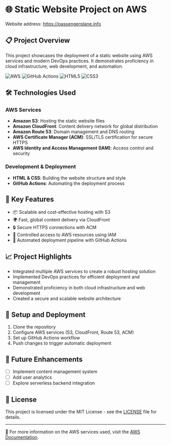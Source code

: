 # 🌐 Static Website Project on AWS

Website address: https://passengerplane.info


## 📋 Project Overview

This project showcases the deployment of a static website using AWS services and modern DevOps practices. It demonstrates proficiency in cloud infrastructure, web development, and automation.

![AWS](https://img.shields.io/badge/AWS-%23FF9900.svg?style=for-the-badge&logo=amazon-aws&logoColor=white)
![GitHub Actions](https://img.shields.io/badge/github%20actions-%232671E5.svg?style=for-the-badge&logo=githubactions&logoColor=white)
![HTML5](https://img.shields.io/badge/html5-%23E34F26.svg?style=for-the-badge&logo=html5&logoColor=white)
![CSS3](https://img.shields.io/badge/css3-%231572B6.svg?style=for-the-badge&logo=css3&logoColor=white)

## 🛠️ Technologies Used

### AWS Services
- **Amazon S3**: Hosting the static website files
- **Amazon CloudFront**: Content delivery network for global distribution
- **Amazon Route 53**: Domain management and DNS routing
- **AWS Certificate Manager (ACM)**: SSL/TLS certification for secure HTTPS
- **AWS Identity and Access Management (IAM)**: Access control and security

### Development & Deployment
- **HTML & CSS**: Building the website structure and style
- **GitHub Actions**: Automating the deployment process

## 🚀 Key Features

- 📦 Scalable and cost-effective hosting with S3
- 🌍 Fast, global content delivery via CloudFront
- 🔒 Secure HTTPS connections with ACM
- 🔑 Controlled access to AWS resources using IAM
- 🔄 Automated deployment pipeline with GitHub Actions

## 📈 Project Highlights

- Integrated multiple AWS services to create a robust hosting solution
- Implemented DevOps practices for efficient deployment and management
- Demonstrated proficiency in both cloud infrastructure and web development
- Created a secure and scalable website architecture

## 🔧 Setup and Deployment

1. Clone the repository
2. Configure AWS services (S3, CloudFront, Route 53, ACM)
3. Set up GitHub Actions workflow
4. Push changes to trigger automatic deployment

## 🌟 Future Enhancements

- [ ] Implement content management system
- [ ] Add user analytics
- [ ] Explore serverless backend integration

## 📝 License

This project is licensed under the MIT License - see the [LICENSE](LICENSE) file for details.

---

📌 For more information on the AWS services used, visit the [AWS Documentation](https://docs.aws.amazon.com/).